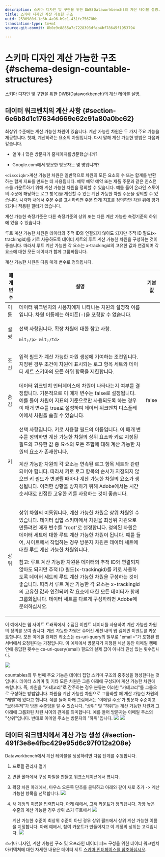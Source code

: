 ```yaml
---
description: 스키마 디자인 및 구현을 위한 DWB(Dataworkbench)의 계산 테이블 설명.
title: 스키마 디자인 계산 가능한 구조
uuid: 2530980d-1c6b-4a96-b9c1-431fc75678bb
translation-type: tm+mt
source-git-commit: 8b0e9c8855a7c7228393dfab4bf78645f1953794

---
```



# 스키마 디자인 계산 가능한 구조{#schema-design-countable-structures}

스키마 디자인 및 구현을 위한 DWB(Dataworkbench)의 계산 테이블 설명.

## 데이터 워크벤치의 계산 사항 {#section-6e6b8d1c17634d669e62c91a80a0bc62}

최상위 수준에는 계산 가능한 차원이 있습니다. 계산 가능한 차원은 두 가지 주요 기능을 제공합니다. 첫째, 계산하려는 요소의 차원입니다. 다시 말해 계산 가능한 방법은 다음과 같습니다.

* 얼마나 많은 방문자가 홈페이지를방문했습니까?

* Google.com에서 방문한 방문자는 몇 명입니까?

`<discoiqbr>`계산 가능한 차원은 일반적으로 차원의 모든 요소의 수 또는 합계를 반환하는 합계 지표를 만드는 데 사용됩니다. 예약 예약 예약 또는 제품 주문과 같은 인스턴스를 카운트하기 위해 계산 가능한 차원을 정의할 수 있습니다. 예를 들어 온라인 스토어의 주문에 해당하는 로그 항목)을 계산할 수 있는 계산 가능한 차원 주문을 정의할 수 있습니다. 시각화 내에서 주문 수를 표시하려면 주문 합계 지표를 정의하면 차원 위에 평가되거나 적용된 필터가 있습니다.

계산 가능한 측정기준은 다른 측정기준의 상위 또는 다른 계산 가능한 측정기준의 하위에 있을 수 있습니다.

루트 계산 가능한 차원은 데이터의 추적 ID와 연결되지 않아도 되지만 추적 ID 필드(x-trackingid)를 키로 사용하도록 데이터 세트의 루트 계산 가능한 차원을 구성하는 것이 좋습니다. 따라서 루트 계산 가능한 각 요소는 x-trackingid의 고유한 값과 연결되며 각 요소에 대한 모든 데이터가 함께 그룹화됩니다.

계산 가능한 차원은 다음 매개 변수로 정의됩니다.

<table id="table_5E00B72CFDD645368ADCC25AB9B5E53D"> 
 <thead> 
  <tr> 
   <th colname="col1" class="entry"> 매개 변수 </th> 
   <th colname="col2" class="entry"> 설명 </th> 
   <th colname="col3" class="entry"> 기본값 </th> 
  </tr>
 </thead>
 <tbody> 
  <tr> 
   <td colname="col1">  이름  </td> 
   <td colname="col2"> 데이터 워크벤치의 사용자에게 나타나는 차원의 설명적 이름입니다. 차원 이름에는 하이픈(-)을 포함할 수 없습니다. </td> 
   <td colname="col3"> </td> 
  </tr> 
  <tr> 
   <td colname="col1"> <p>설명 </p> </td> 
   <td colname="col2"> <p>선택 사항입니다. 확장 차원에 대한 참고 사항.

    &lt;/p> &lt;/td>
<td colname="col3"> </td> 
  </tr> 
  <tr> 
   <td colname="col1"> <p>조건 </p> </td> 
   <td colname="col2"> <p>입력 필드가 계산 가능한 차원 생성에 기여하는 조건입니다. 지정된 경우 조건이 차원에 표시되는 로그 항목 세트와 데이터 세트 스키마의 모든 하위 항목을 제한합니다. </p> </td> 
   <td colname="col3"> </td> 
  </tr> 
  <tr> 
   <td colname="col1"> 숨김 </td> 
   <td colname="col2"> 데이터 워크벤치 인터페이스에 차원이 나타나는지 여부를 결정합니다. 기본적으로 이 매개 변수는 false로 설정됩니다. 예를 들어 차원이 지표의 기준으로만 사용되도록 하는 경우 이 매개 변수를 true로 설정하여 데이터 워크벤치 디스플레이에서 차원을 숨길 수 있습니다. </td> 
   <td colname="col3"> false </td> 
  </tr> 
  <tr> 
   <td colname="col1"> 키 </td> 
   <td colname="col2"> <p>선택 사항입니다. 키로 사용할 필드의 이름입니다. 이 매개 변수를 정의하면 계산 가능한 차원의 상위 요소와 키로 지정된 필드의 고유한 값 중 요소의 모든 조합에 대해 계산 가능한 차원의 요소가 존재합니다. </p> <p>계산 가능한 차원의 각 요소는 연속된 로그 항목 세트와 관련되어야 합니다. 따라서 키로 로그 항목의 순서가 지정되지 않으면 키 필드가 변경될 때마다 계산 가능한 차원의 요소가 생성됩니다. 이러한 상황을 방지하기 위해 Adobe에서는 시간 순서대로 인접한 고유한 키를 사용하는 것이 좋습니다. </p> </td> 
   <td colname="col3"> </td> 
  </tr> 
  <tr> 
   <td colname="col1"> 상위 </td> 
   <td colname="col2"> <p> 상위 차원의 이름입니다. 계산 가능한 차원은 상위 차원일 수 있습니다. 데이터 집합 스키마에서 차원을 최상위 차원으로 만들려면 매개 변수를 "root"로 설정합니다. 정의된 차원은 데이터 세트에 대한 루트 계산 가능한 차원이 됩니다. 예를 들어, 사이트에서 작업하는 경우 방문자 차원은 데이터 세트에 대한 루트 계산 가능한 차원입니다. </p> <p>참고: 루트 계산 가능한 차원은 데이터의 추적 ID와 연결되지 않아도 되지만 추적 ID 필드(x-trackingid)를 키로 사용하도록 데이터 세트의 루트 계산 가능한 차원을 구성하는 것이 좋습니다. 따라서 루트 계산 가능한 각 요소는 x-trackingid의 고유한 값과 연결되며 각 요소에 대한 모든 데이터가 함께 그룹화됩니다. 데이터 세트를 다르게 구성하려면 Adobe에 문의하십시오. </p> </td> 
   <td colname="col3"> </td> 
  </tr> 
 </tbody> 
</table>

이 예에서는 웹 사이트 트래픽에서 수집된 이벤트 데이터를 사용하여 계산 가능한 차원의 정의를 보여 줍니다. 계산 가능한 차원은 주어진 세션 내의 웹 캠페인 이벤트를 카운트합니다. 모든 이메일 캠페인 리소스는 cs-uri-query의 일부로 &quot;email=&quot;가 포함된 웹 서버에서 요청된다는 가정입니다. 이 예제에서 방문자가 지정된 세션 동안 이메일 캠페인에 응답한 횟수는 cs-uri-query(email) 필드의 실제 값이 아니라 관심 있는 횟수입니다.

![](assets/dwb_impl_arch_1.png)

countables의 두 번째 주요 기능은 데이터 집합 스키마 구조의 중추성을 형성한다는 것입니다. 데이터 스키마 및 기타 모든 차원은 그룹 아래에 구성되며 계산 가능한 차원에 속합니다. 즉, 차원을 &quot;카테고리&quot;로 간주하는 경우 분류는 이러한 &quot;카테고리&quot;를 그룹으로 구성하는 방법입니다.
차원을 계산 가능한 차원으로 그룹화할 때 계산 가능한 차원의 &quot;레벨&quot;에 있다고 합니다. 예를 들어 아래 그림에서는 &#39;이메일 주소&#39;가 방문자 수준이고 &quot;브라우저&quot;가 방문 수준임을 알 수 있습니다. &quot;상위&quot; 및 &quot;하위&quot;는 계산 가능한 차원과 그 아래에 그룹화된 차원 사이의 관계를 의미합니다. 예를 들어 방문자는 이메일 주소의 &quot;상위&quot;입니다. 반대로 이메일 주소는 방문자의 &quot;하위&quot;입니다. ![](assets/dwb_impl_arch_2.png) ![](assets/dwb_impl_arch_3.png)

## 데이터 워크벤치에서 계산 가능 생성 {#section-491f3e8e4fbc429e95d6c97f012a208e}

Dataworkbench에서 계산 테이블을 생성하려면 다음 단계를 수행합니다.

1. 프로필 관리자 열기
1. 변환 폴더에서 구성 파일을 만들고 워크스테이션에서 엽니다.
1. 확장 차원 아래에서, 마우스 오른쪽 단추를 클릭하고 아래와 같이 새로 추가 -> 계산 가능한 항목을 선택합니다. ![](assets/dwb_impl_arch_4.png)

1. 새 계정의 이름을 입력합니다. 아래 예에서, 고객 카운트가 정의됩니다. 가장 높은 수준의 계산 가능한 경우 상위 쓰기 루트에서 ![](assets/dwb_impl_arch_5.png)

   계산 가능한 수준이 최상위 수준이 아닌 경우 상위 필드에서 상위 계산 가능한 이름을 지정합니다. 아래 예에서, 참여 카운트가 만들어지고 이 계정의 상위는 고객입니다. ![](assets/dwb_impl_arch_5.png)

스키마 디자인, 계산 가능한 구조 및 오프라인 데이터 피드 구성을 위한 데이터 워크벤치 아키텍처에 대한 자세한 내용은 데이터 세트 [스키마 인터페이스를 참조하십시오](https://docs.adobe.com/content/help/en/data-workbench/using/client/admin-ui/c-dtst-sch-intrf.html).
